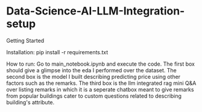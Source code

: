# Data-Science-AI-LLM-Integration-setup

Getting Started

Installation:
pip install -r requirements.txt

How to run:
Go to main_notebook.ipynb and execute the code. The first box should give a glimpse into the eda I performed over the dataset. The second box is the model I built describing predicting price using other factors such as the remarks. The third box is the llm integrated rag mini Q&A over listing remarks in which it is a seperate chatbox meant to give remarks from popular buildings cater to custom questions related to describing building's attribute.
